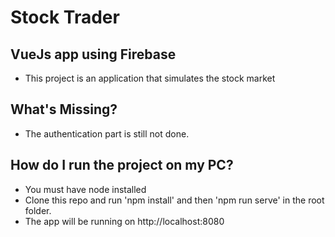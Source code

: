 # Stock Trader

## VueJs app using Firebase

- This project is an application that simulates the stock market

## What's Missing?
- The authentication part is still not done.

## How do I run the project on my PC?
- You must have node installed
- Clone this repo and run 'npm install' and then 'npm run serve' in the root folder.
- The app will be running on http://localhost:8080
